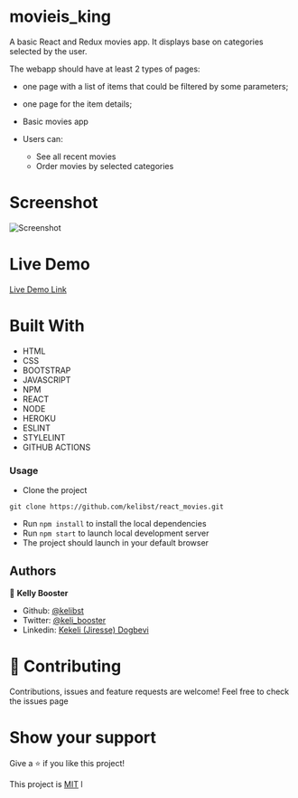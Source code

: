 # movieis_king
A basic React and Redux movies app. It displays base on categories selected by the user. 

The webapp should have at least 2 types of pages:

- one page with a list of items that could be filtered by some parameters; 
- one page for the item details; 

- Basic movies app
- Users can:
    - See all recent movies
    - Order movies by selected categories

# Screenshot
![Screenshot]()

# Live Demo
[Live Demo Link](https://kelimovies.herokuapp.com/) 


# Built With

- HTML 
- CSS
- BOOTSTRAP
- JAVASCRIPT
- NPM
- REACT
- NODE
- HEROKU
- ESLINT
- STYLELINT
- GITHUB ACTIONS

### Usage
- Clone the project 
```
git clone https://github.com/kelibst/react_movies.git
```
- Run `npm install` to install the local dependencies
- Run `npm start` to launch local development server
- The project should launch in your default browser


## Authors

👤 **Kelly Booster**

- Github: [@kelibst](https://github.com/kelibst)
- Twitter: [@keli_booster](https://twitter.com/keli_booster)
- Linkedin: [Kekeli (Jiresse) Dogbevi
](https://www.linkedin.com/in/kekeli-dogbevi-jiresse/)


# 🤝 Contributing
Contributions, issues and feature requests are welcome!
Feel free to check the issues page

# Show your support
Give a ⭐️ if you like this project!

This project is [MIT](lic.url) l